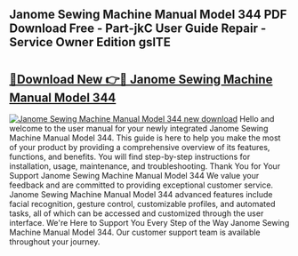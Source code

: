 ## Janome Sewing Machine Manual Model 344 PDF Download Free - Part-jkC User Guide Repair - Service Owner Edition gslTE

# <h2><a href="http://bc49895.oget.top/?id=Janome+Sewing+Machine+Manual+Model+344">🔗Download New 👉🔴 Janome Sewing Machine Manual Model 344</a></h2>

[![Janome Sewing Machine Manual Model 344 new download](https://i.imgur.com/5g1atiW.png)](http://bc49895.oget.top/?id=Janome+Sewing+Machine+Manual+Model+344)
Hello and welcome to the user manual for your newly integrated Janome Sewing Machine Manual Model 344. This guide is here to help you make the most of your product by providing a comprehensive overview of its features, functions, and benefits. You will find step-by-step instructions for installation, usage, maintenance, and troubleshooting. Thank You for Your Support Janome Sewing Machine Manual Model 344 We value your feedback and are committed to providing exceptional customer service. Janome Sewing Machine Manual Model 344 advanced features include facial recognition, gesture control, customizable profiles, and automated tasks, all of which can be accessed and customized through the user interface. We're Here to Support You Every Step of the Way Janome Sewing Machine Manual Model 344. Our customer support team is available throughout your journey.
